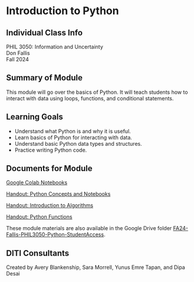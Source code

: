 # Introduction to Python

## Individual Class Info
PHIL 3050: Information and Uncertainty 
<br>
Don Fallis
<br>
Fall 2024
<br>

## Summary of Module
This module will go over the basics of Python. It will teach students how to interact with data using loops, functions, and conditional statements.

## Learning Goals
- Understand what Python is and why it is useful.
- Learn basics of Python for interacting with data.
- Understand basic Python data types and structures.
- Practice writing Python code.

## Documents for Module

[Google Colab Notebooks](https://github.com/NULabNortheastern/digitalassignmentshowcase/tree/0c3b66c39884071942da7ac761b0cf86ee7532c4/coding_quantitative/fa24-fallis-phil3050-python/Google_Colab_Notebooks)

[Handout: Python Concepts and Notebooks](https://github.com/NULabNortheastern/digitalassignmentshowcase/blob/0c3b66c39884071942da7ac761b0cf86ee7532c4/coding_quantitative/fa24-fallis-phil3050-python/FA24_Handout_Python%20Concepts%20and%20Notebooks.pdf)

[Handout: Introduction to Algorithms](https://github.com/NULabNortheastern/digitalassignmentshowcase/blob/0c3b66c39884071942da7ac761b0cf86ee7532c4/coding_quantitative/fa24-fallis-phil3050-python/FA24_Handout_Algorithms.pdf)

[Handout: Python Functions](https://github.com/NULabNortheastern/digitalassignmentshowcase/blob/0c3b66c39884071942da7ac761b0cf86ee7532c4/handouts/coding_quantitative/Handout_Python%20Functions.pdf)

These module materials are also available in the Google Drive folder [FA24-Fallis-PHIL3050-Python-StudentAccess](https://drive.google.com/drive/folders/1RHist7LkN4D0v11MiI1nT-k4te8YjZwu?usp=sharing).

## DITI Consultants
Created by Avery Blankenship, Sara Morrell, Yunus Emre Tapan, and Dipa Desai
